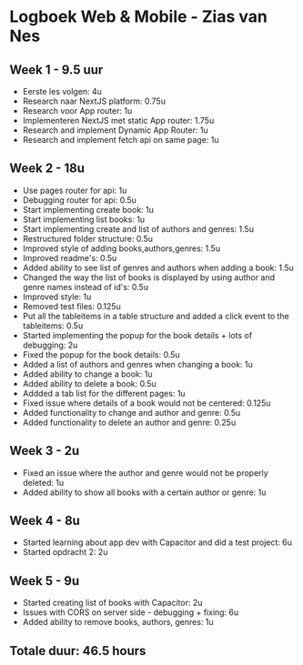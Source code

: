 # Logboek Web & Mobile - Zias van Nes

## Week 1 - 9.5 uur

- Eerste les volgen: 4u
- Research naar NextJS platform: 0.75u
- Research voor App router: 1u
- Implementeren NextJS met static App router: 1.75u
- Research and implement Dynamic App Router: 1u
- Research and implement fetch api on same page: 1u

## Week 2 - 18u

- Use pages router for api: 1u
- Debugging router for api: 0.5u
- Start implementing create book: 1u
- Start implementing list books: 1u
- Start implementing create and list of authors and genres: 1.5u
- Restructured folder structure: 0.5u
- Improved style of adding books,authors,genres: 1.5u
- Improved readme's: 0.5u
- Added ability to see list of genres and authors when adding a book: 1.5u
- Changed the way the list of books is displayed by using author and genre names instead of id's: 0.5u
- Improved style: 1u
- Removed test files: 0.125u
- Put all the tableitems in a table structure and added a click event to the tableitems: 0.5u
- Started implementing the popup for the book details + lots of debugging: 2u
- Fixed the popup for the book details: 0.5u
- Added a list of authors and genres when changing a book: 1u
- Added ability to change a book: 1u
- Added ability to delete a book: 0.5u
- Addded a tab list for the different pages: 1u
- Fixed issue where details of a book would not be centered: 0.125u
- Added functionality to change and author and genre: 0.5u
- Added functionality to delete an author and genre: 0.25u

## Week 3 - 2u

- Fixed an issue where the author and genre would not be properly deleted: 1u
- Added ability to show all books with a certain author or genre: 1u

## Week 4 - 8u

- Started learning about app dev with Capacitor and did a test project: 6u
- Started opdracht 2: 2u

## Week 5 - 9u

- Started creating list of books with Capacitor: 2u
- Issues with CORS on server side - debugging + fixing: 6u
- Added ability to remove books, authors, genres: 1u

## Totale duur: 46.5 hours
